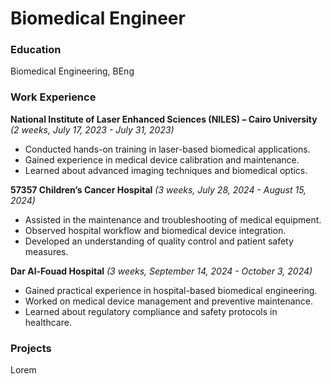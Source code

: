 # Biomedical Engineer

### Education
Biomedical Engineering, BEng

### Work Experience
**National Institute of Laser Enhanced Sciences (NILES) – Cairo University** *(2 weeks, July 17, 2023 - July 31, 2023)*  
- Conducted hands-on training in laser-based biomedical applications.  
- Gained experience in medical device calibration and maintenance.  
- Learned about advanced imaging techniques and biomedical optics.  

**57357 Children’s Cancer Hospital** *(3 weeks, July 28, 2024 - August 15, 2024)*  
- Assisted in the maintenance and troubleshooting of medical equipment.  
- Observed hospital workflow and biomedical device integration.  
- Developed an understanding of quality control and patient safety measures.  

**Dar Al-Fouad Hospital** *(3 weeks, September 14, 2024 - October 3, 2024)*  
- Gained practical experience in hospital-based biomedical engineering.  
- Worked on medical device management and preventive maintenance.  
- Learned about regulatory compliance and safety protocols in healthcare.  

### Projects
Lorem
